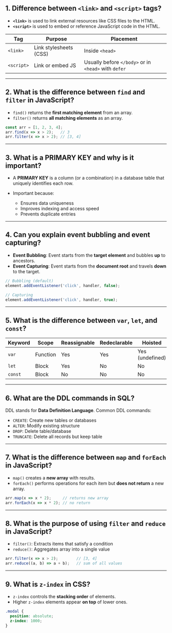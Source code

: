 ## 1. Difference between `<link>` and `<script>` tags?

* **`<link>`** is used to link external resources like CSS files to the HTML.
* **`<script>`** is used to embed or reference JavaScript code in the HTML.

| Tag        | Purpose                | Placement                                            |
| ---------- | ---------------------- | ---------------------------------------------------- |
| `<link>`   | Link stylesheets (CSS) | Inside `<head>`                                      |
| `<script>` | Link or embed JS       | Usually before `</body>` or in `<head>` with `defer` |

---

## 2. What is the difference between `find` and `filter` in JavaScript?

* `find()` returns the **first matching element** from an array.
* `filter()` returns **all matching elements** as an array.

```js
const arr = [1, 2, 3, 4];
arr.find(x => x > 2);   // 3
arr.filter(x => x > 2); // [3, 4]
```

---

## 3. What is a PRIMARY KEY and why is it important?

* A **PRIMARY KEY** is a column (or a combination) in a database table that uniquely identifies each row.
* Important because:

  * Ensures data uniqueness
  * Improves indexing and access speed
  * Prevents duplicate entries

---

## 4. Can you explain event bubbling and event capturing?

* **Event Bubbling**: Event starts from the **target element** and bubbles **up** to ancestors.
* **Event Capturing**: Event starts from the **document root** and travels **down** to the target.

```js
// Bubbling (default)
element.addEventListener('click', handler, false);

// Capturing
element.addEventListener('click', handler, true);
```

---

## 5. What is the difference between `var`, `let`, and `const`?

| Keyword | Scope    | Reassignable | Redeclarable | Hoisted         |
| ------- | -------- | ------------ | ------------ | --------------- |
| `var`   | Function | Yes          | Yes          | Yes (undefined) |
| `let`   | Block    | Yes          | No           | No              |
| `const` | Block    | No           | No           | No              |

---

## 6. What are the DDL commands in SQL?

DDL stands for **Data Definition Language**. Common DDL commands:

* `CREATE`: Create new tables or databases
* `ALTER`: Modify existing structure
* `DROP`: Delete table/database
* `TRUNCATE`: Delete all records but keep table

---

## 7. What is the difference between `map` and `forEach` in JavaScript?

* `map()` creates a **new array** with results.
* `forEach()` performs operations for each item but **does not return** a new array.

```js
arr.map(x => x * 2);     // returns new array
arr.forEach(x => x * 2); // no return
```

---

## 8. What is the purpose of using `filter` and `reduce` in JavaScript?

* `filter()`: Extracts items that satisfy a condition
* `reduce()`: Aggregates array into a single value

```js
arr.filter(x => x > 2);        // [3, 4]
arr.reduce((a, b) => a + b);   // sum of all values
```

---

## 9. What is `z-index` in CSS?

* `z-index` controls the **stacking order** of elements.
* Higher `z-index` elements appear **on top** of lower ones.

```css
.modal {
  position: absolute;
  z-index: 1000;
}
```
